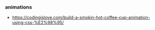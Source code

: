 ### animations
- https://codingislove.com/build-a-smokin-hot-coffee-cup-animation-using-css-%E2%98%95/
